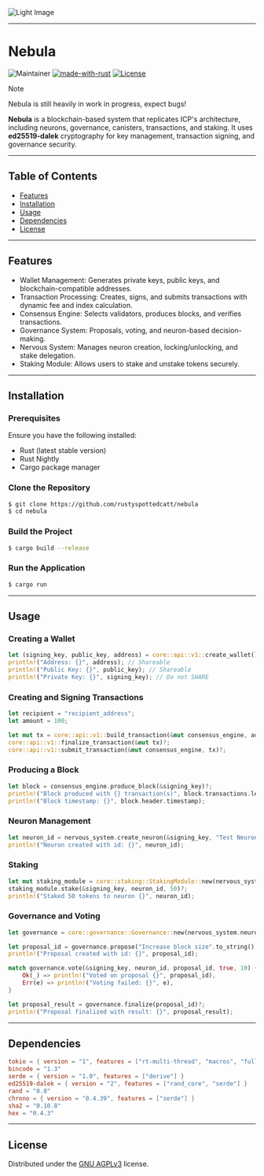 <picture>
  <source media="(prefers-color-scheme: light)" srcset="https://l7mozmkiwy.ufs.sh/f/HKemhjN71TyOWR3z3yuKt6z8SiwMQpPjTFX1mVLHuAaolWbN">
  <source media="(prefers-color-scheme: dark)" srcset="https://l7mozmkiwy.ufs.sh/f/HKemhjN71TyOwMCPgf4f1Cjl2Pczaro3dH9SEtbyL4AKsVhF">
  <img src="https://l7mozmkiwy.ufs.sh/f/HKemhjN71TyOWR3z3yuKt6z8SiwMQpPjTFX1mVLHuAaolWbN" alt="Light Image">
</picture>

---

# Nebula

![Maintainer](https://img.shields.io/badge/maintainer-rustyspottedcatt-blue)
[![made-with-rust](https://img.shields.io/badge/Made%20with-Rust-1f425f.svg)](https://www.rust-lang.org/)
[![License](https://img.shields.io/badge/License-GNU_AGPLv3-blue)](https://choosealicense.com/licenses/agpl-3.0/)

> [!NOTE]
> Nebula is still heavily in work in progress, expect bugs!
> 
**Nebula** is a blockchain-based system that replicates ICP's architecture, including neurons, governance, canisters, transactions, and staking. It uses **ed25519-dalek** cryptography for key management, transaction signing, and governance security.

---

## Table of Contents

- [Features](#features)
- [Installation](#installation)
- [Usage](#usage)
- [Dependencies](#dependencies)
- [License](#license)

---

## Features

- Wallet Management: Generates private keys, public keys, and blockchain-compatible addresses.
- Transaction Processing: Creates, signs, and submits transactions with dynamic fee and index calculation.
- Consensus Engine: Selects validators, produces blocks, and verifies transactions.
- Governance System: Proposals, voting, and neuron-based decision-making.
- Nervous System: Manages neuron creation, locking/unlocking, and stake delegation.
- Staking Module: Allows users to stake and unstake tokens securely.

---

## Installation

### Prerequisites

Ensure you have the following installed:
- Rust (latest stable version)
- Rust Nightly
- Cargo package manager

### Clone the Repository
```sh
$ git clone https://github.com/rustyspottedcatt/nebula
$ cd nebula
```

### Build the Project
```sh
$ cargo build --release
```

### Run the Application
```sh
$ cargo run
```

---

## Usage

### Creating a Wallet
```rust
let (signing_key, public_key, address) = core::api::v1::create_wallet();
println!("Address: {}", address); // Shareable
println!("Public Key: {}", public_key); // Shareable
println!("Private Key: {}", signing_key); // Do not SHARE
```

### Creating and Signing Transactions
```rust
let recipient = "recipient_address";
let amount = 100;

let mut tx = core::api::v1::build_transaction(&mut consensus_engine, address, recipient, amount);
core::api::v1::finalize_transaction(&mut tx)?;
core::api::v1::submit_transaction(&mut consensus_engine, tx)?;
```

### Producing a Block
```rust
let block = consensus_engine.produce_block(&signing_key)?;
println!("Block produced with {} transaction(s)", block.transactions.len());
println!("Block timestamp: {}", block.header.timestamp);
```

### Neuron Management
```rust
let neuron_id = nervous_system.create_neuron(&signing_key, "Test Neuron".to_string(), 30)?;
println!("Neuron created with id: {}", neuron_id);
```

### Staking
```rust
let mut staking_module = core::staking::StakingModule::new(nervous_system.neurons.clone());
staking_module.stake(&signing_key, neuron_id, 50)?;
println!("Staked 50 tokens to neuron {}", neuron_id);
```

### Governance and Voting
```rust
let governance = core::governance::Governance::new(nervous_system.neurons.clone());

let proposal_id = governance.propose("Increase block size".to_string(), &signing_key, neuron_id)?;
println!("Proposal created with id: {}", proposal_id);

match governance.vote(&signing_key, neuron_id, proposal_id, true, 10) {
    Ok(_) => println!("Voted on proposal {}", proposal_id),
    Err(e) => println!("Voting failed: {}", e),
}

let proposal_result = governance.finalize(proposal_id)?;
println!("Proposal finalized with result: {}", proposal_result);
```

---

## Dependencies

```toml
tokio = { version = "1", features = ["rt-multi-thread", "macros", "full"] }
bincode = "1.3"
serde = { version = "1.0", features = ["derive"] }
ed25519-dalek = { version = "2", features = ["rand_core", "serde"] }
rand = "0.8"
chrono = { version = "0.4.39", features = ["serde"] }
sha2 = "0.10.8"
hex = "0.4.3"
```

---

## License

Distributed under the [GNU AGPLv3](https://choosealicense.com/licenses/agpl-3.0/) license.
